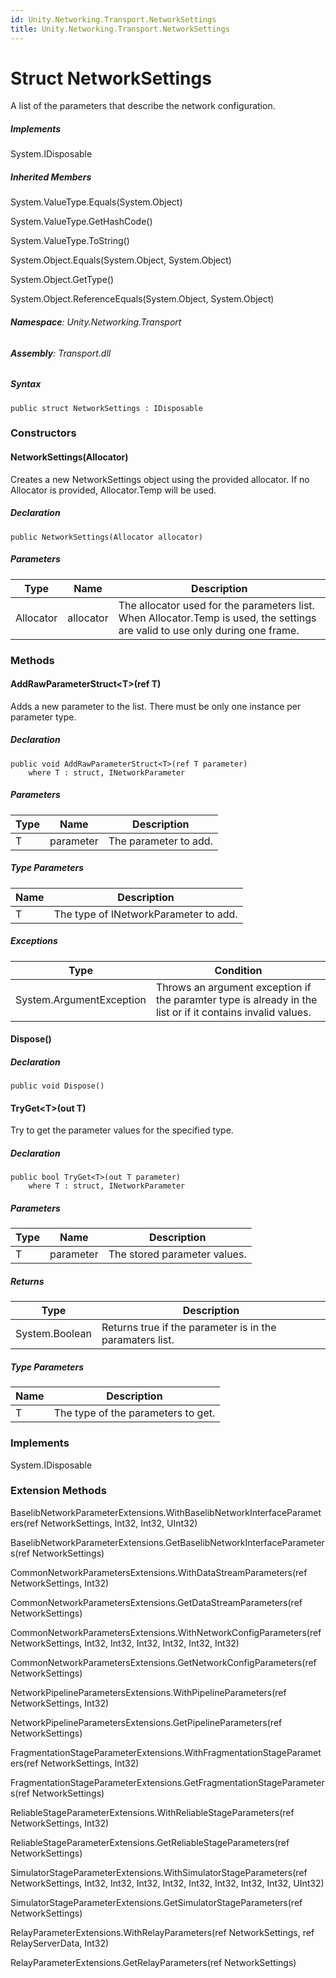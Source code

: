 ```yaml
---
id: Unity.Networking.Transport.NetworkSettings
title: Unity.Networking.Transport.NetworkSettings
---
```



# Struct NetworkSettings


A list of the parameters that describe the network configuration.






##### Implements



System.IDisposable






##### Inherited Members



System.ValueType.Equals(System.Object)





System.ValueType.GetHashCode()





System.ValueType.ToString()





System.Object.Equals(System.Object, System.Object)





System.Object.GetType()





System.Object.ReferenceEquals(System.Object, System.Object)





###### **Namespace**: Unity.Networking.Transport

###### **Assembly**: Transport.dll

##### Syntax


``` lang-csharp
public struct NetworkSettings : IDisposable
```



### Constructors

#### NetworkSettings(Allocator)


Creates a new NetworkSettings object using the provided allocator. If no
Allocator is provided, Allocator.Temp will be used.






##### Declaration


``` lang-csharp
public NetworkSettings(Allocator allocator)
```



##### Parameters

| Type      | Name      | Description                                                                                                                   |
|-----------|-----------|-------------------------------------------------------------------------------------------------------------------------------|
| Allocator | allocator | The allocator used for the parameters list. When Allocator.Temp is used, the settings are valid to use only during one frame. |

### Methods

#### AddRawParameterStruct\<T\>(ref T)


Adds a new parameter to the list. There must be only one instance per
parameter type.






##### Declaration


``` lang-csharp
public void AddRawParameterStruct<T>(ref T parameter)
    where T : struct, INetworkParameter
```



##### Parameters

| Type | Name      | Description           |
|------|-----------|-----------------------|
| T    | parameter | The parameter to add. |

##### Type Parameters

| Name | Description                           |
|------|---------------------------------------|
| T    | The type of INetworkParameter to add. |

##### Exceptions

| Type                     | Condition                                                                                                  |
|--------------------------|------------------------------------------------------------------------------------------------------------|
| System.ArgumentException | Throws an argument exception if the paramter type is already in the list or if it contains invalid values. |

#### Dispose()







##### Declaration


``` lang-csharp
public void Dispose()
```



#### TryGet\<T\>(out T)


Try to get the parameter values for the specified type.






##### Declaration


``` lang-csharp
public bool TryGet<T>(out T parameter)
    where T : struct, INetworkParameter
```



##### Parameters

| Type | Name      | Description                  |
|------|-----------|------------------------------|
| T    | parameter | The stored parameter values. |

##### Returns

| Type           | Description                                              |
|----------------|----------------------------------------------------------|
| System.Boolean | Returns true if the parameter is in the paramaters list. |

##### Type Parameters

| Name | Description                        |
|------|------------------------------------|
| T    | The type of the parameters to get. |

### Implements



System.IDisposable



### Extension Methods



BaselibNetworkParameterExtensions.WithBaselibNetworkInterfaceParameters(ref
NetworkSettings, Int32, Int32, UInt32)





BaselibNetworkParameterExtensions.GetBaselibNetworkInterfaceParameters(ref
NetworkSettings)





CommonNetworkParametersExtensions.WithDataStreamParameters(ref
NetworkSettings, Int32)





CommonNetworkParametersExtensions.GetDataStreamParameters(ref
NetworkSettings)





CommonNetworkParametersExtensions.WithNetworkConfigParameters(ref
NetworkSettings, Int32, Int32, Int32, Int32, Int32, Int32)





CommonNetworkParametersExtensions.GetNetworkConfigParameters(ref
NetworkSettings)





NetworkPipelineParametersExtensions.WithPipelineParameters(ref
NetworkSettings, Int32)





NetworkPipelineParametersExtensions.GetPipelineParameters(ref
NetworkSettings)





FragmentationStageParameterExtensions.WithFragmentationStageParameters(ref
NetworkSettings, Int32)





FragmentationStageParameterExtensions.GetFragmentationStageParameters(ref
NetworkSettings)





ReliableStageParameterExtensions.WithReliableStageParameters(ref
NetworkSettings, Int32)





ReliableStageParameterExtensions.GetReliableStageParameters(ref
NetworkSettings)





SimulatorStageParameterExtensions.WithSimulatorStageParameters(ref
NetworkSettings, Int32, Int32, Int32, Int32, Int32, Int32, Int32, Int32,
UInt32)





SimulatorStageParameterExtensions.GetSimulatorStageParameters(ref
NetworkSettings)





RelayParameterExtensions.WithRelayParameters(ref NetworkSettings, ref
RelayServerData, Int32)





RelayParameterExtensions.GetRelayParameters(ref NetworkSettings)





